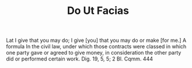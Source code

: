 ---
title: Do Ut Facias
letter: D
permalink: "/definitions/bld-do-ut-facias.html"
body: Lat I give that you may do; I give [you] that you may do or make [for me.] A
  formula In the civil law, under which those contracts were classed in which one
  party gave or agreed to give money, in consideration the other party did or performed
  certain work. Dig. 19, 5, 5; 2 Bl. Cqmm. 444
published_at: '2018-07-07'
source: Black's Law Dictionary 2nd Ed (1910)
layout: post
---
